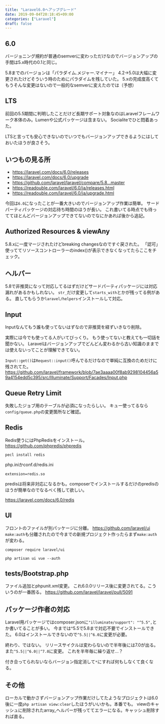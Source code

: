 ```yaml
---
title: "Laravel6.0へアップグレード"
date: 2019-09-04T20:18:45+09:00
categories: ["Laravel"]
draft: false
---
```


## 6.0
バージョニング規約が普通のsemverに変わっただけなのでバージョンアップの手間は5.x時代の0.1と同じ。

5.8までのバージョンは「パラダイム.メジャー.マイナー」
4.2→5.0は大幅に変更されたけどそういう時のためにパラダイムを残していた。
5.xの完成度高くてもうそんな変更はないので一般的なsemverに変えたのでは（予想）

## LTS
前回の5.5期間に判明したことだけど長期サポート対象なのはLaravelフレームワーク本体のみ。Lumenや公式パッケージは含まない。
Socialiteでひと悶着あった。

LTSと言っても安心できないのでいつでもバージョンアップできるようにはしておいたほうが良さそう。

## いつもの見る所
- https://laravel.com/docs/6.0/releases
- https://laravel.com/docs/6.0/upgrade
- https://github.com/laravel/laravel/compare/5.8...master
- https://readouble.com/laravel/6.0/ja/releases.html
- https://readouble.com/laravel/6.0/ja/upgrade.html

今回は`6.0`になったことが一番大きいのでバージョンアップ作業は簡単。
サードパーティパッケージの対応待ち時間のほうが長い。
これ書いてる時点でも待っててほとんどバージョンアップできてないのでなにかあれば後から追記。

## Authorized Resources & viewAny
5.8.xに一度マージされたけどbreaking changesなのですぐ戻された。
「認可」使っててリソースコントローラーのindex()が表示できなくなってたらここをチェック。

## ヘルパー
5.8で非推奨になって対応してるはずだけどサードパーティパッケージには対応漏れがあるかもしれない。
`str_`だけ変更して`starts_with`とかが残ってる例がある。
直してもらうか`laravel/helpers`インストールして対応。

## Input
Inputなんてもう誰も使ってないはずなので非推奨を経ずいきなり削除。

実際には今でも使ってる人がいてびっくり。
もう使ってないと教えても一切話を聞かない。
Laravelはバージョンアップでどんどん変わるから古い知識のままでは使えないってことが理解できてない。

`Input::get()`は`Request::input()`呼んでるだけなので単純に互換のためだけに残されてた。
https://github.com/laravel/framework/blob/7ae3aaaa00f8ab9298104456a59a4154edd5c395/src/Illuminate/Support/Facades/Input.php

## Queue Retry Limit
失敗したジョブ用のテーブルが必須になったらしい。
キュー使ってるなら`config/queue.php`の変更箇所など確認。

## Redis
Redis使うにはPhpRedisをインストール。
https://github.com/phpredis/phpredis

```
pecl install redis
```

php.iniかconf.d/redis.ini

```
extension=redis.so
```

predisは将来非対応になるかも。composerでインストールするだけのpredisのほうが簡単なのでなるべく残して欲しい。

https://laravel.com/docs/6.0/redis

## UI
フロントのファイルが別パッケージに分離。
https://github.com/laravel/ui
`make:auth`も分離されたので今までの新規プロジェクト作ったらまず`make:auth`が変わる。

```
composer require laravel/ui

php artisan ui vue --auth
```

## tests/Bootstrap.php
ファイル追加とphpunit.xml変更。
これ6.0.0リリース後に変更されてる。こういうのが一番困る。
https://github.com/laravel/laravel/pull/5091

## パッケージ作者の対応
Laravel用パッケージではcomposer.jsonに`"illuminate/support": "^5.5",`とか書いてることが多い。
今までは^5.5で5.8まで対応不要でインストールできた。
6.0はインストールできないので`^5.5||^6.0`に変更が必要。

終わり、ではない。
リリースサイクルは変わらないので半年後には7.0が出る。
また`^5.5||^6.0||^7.0`に変更。
これを半年毎に繰り返せ…？

付き合ってられないならバージョン指定消して`*`にすれば何もしなくて良くなる。

## その他
ローカルで動かさずバージョンアップ作業だけしてたようなプロジェクトは6.0後に一度`php artisan view:clear`したほうがいいかも。本番でも。
viewのキャッシュに削除されたarray_ヘルパーが残っててエラーになる。キャッシュ削除すれば直る。